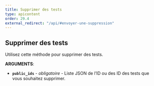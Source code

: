 ```yaml
---
title: Supprimer des tests
type: apicontent
order: 29.4
external_redirect: "/api/#envoyer-une-suppression"
---
```


## Supprimer des tests

Utilisez cette méthode pour supprimer des tests.

**ARGUMENTS**:

*   **`public_ids`** - _obligatoire_ - Liste JSON de l’ID ou des ID des tests que vous souhaitez supprimer.
